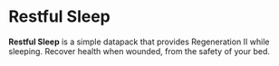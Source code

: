 # Restful Sleep

**Restful Sleep** is a simple datapack that provides Regeneration II while sleeping. Recover health when wounded, from the safety of your bed.
